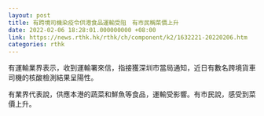 ```yaml
---
layout: post
title: 有跨境司機染疫令供港食品運輸受阻　有市民稱菜價上升
date: 2022-02-06 18:28:01.000000000 +08:00
link: https://news.rthk.hk/rthk/ch/component/k2/1632221-20220206.htm
categories: rthk
---
```


有運輸業界表示，收到運輸署來信，指接獲深圳市當局通知，近日有數名跨境貨車司機的核酸檢測結果呈陽性。

有業界代表說，供應本港的蔬菜和鮮魚等食品，運輸受影響。有市民說，感受到菜價上升。
